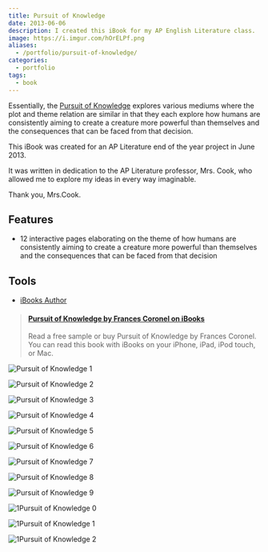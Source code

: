 ```yaml
---
title: Pursuit of Knowledge
date: 2013-06-06
description: I created this iBook for my AP English Literature class.
image: https://i.imgur.com/hOrELPf.png
aliases:
  - /portfolio/pursuit-of-knowledge/
categories:
  - portfolio
tags:
  - book
---
```


Essentially, the [Pursuit of Knowledge](https://itunes.apple.com/us/book/pursuit-of-knowledge/id1073378182?ls=1&mt=11) explores various mediums where the plot and theme relation are similar in that they each explore how humans are consistently aiming to create a creature more powerful than themselves and the consequences that can be faced from that decision.

This iBook was created for an AP Literature end of the year project in June 2013.

It was written in dedication to the AP Literature professor, Mrs. Cook, who allowed me to explore my ideas in every way imaginable.

Thank you, Mrs.Cook.

## Features

- 12 interactive pages elaborating on the theme of how humans are consistently aiming to create a creature more powerful than themselves and the consequences that can be faced from that decision

## Tools

- [iBooks Author](https://www.apple.com/ibooks-author/)

<blockquote class="embedly-card" data-card-controls="0"><h4><a href="https://itunes.apple.com/us/book/pursuit-of-knowledge/id1073378182?ls=1&mt=11">Pursuit of Knowledge by Frances Coronel on iBooks</a></h4><p>Read a free sample or buy Pursuit of Knowledge by Frances Coronel. You can read this book with iBooks on your iPhone, iPad, iPod touch, or Mac.</p></blockquote>
<script async src="//cdn.embedly.com/widgets/platform.js" charset="UTF-8"></script>

![Pursuit of Knowledge 1](https://i.imgur.com/g5wX71r.jpg)

![Pursuit of Knowledge 2](https://i.imgur.com/3AqyE3d.jpg)

![Pursuit of Knowledge 3](https://i.imgur.com/suwDekg.jpg)

![Pursuit of Knowledge 4](https://i.imgur.com/Y3jbXiJ.jpg)

![Pursuit of Knowledge 5](https://i.imgur.com/XQHaskw.jpg)

![Pursuit of Knowledge 6](https://i.imgur.com/tG5yVVj.jpg)

![Pursuit of Knowledge 7](https://i.imgur.com/DMgzpXs.jpg)

![Pursuit of Knowledge 8](https://i.imgur.com/CgSeuB1.jpg)

![Pursuit of Knowledge 9](https://i.imgur.com/4VdEKTn.jpg)

![1Pursuit of Knowledge 0](https://i.imgur.com/AYZWBQR.jpg)

![1Pursuit of Knowledge 1](https://i.imgur.com/ZzotBm7.jpg)

![1Pursuit of Knowledge 2](https://i.imgur.com/F6R8otG.jpg)
